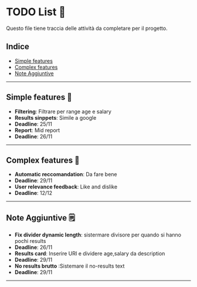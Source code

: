 # TODO List 📝

Questo file tiene traccia delle attività da completare per il progetto.

## Indice
- [Simple features](#simple-features)
- [Complex features](#attività-in-corso)
- [Note Aggiuntive](#note-aggiuntive)

---

## Simple features 🚀
  - **Filtering**: Filtrare per range age e salary
  - **Results sinppets**: Simile a google 
  - **Deadline**: 25/11
  - **Report**: Mid report
  - **Deadline**: 26/11


---


## Complex features 🚀
  - **Automatic reccomandation**: Da fare bene
  - **Deadline**: 29/11
  - **User relevance feedback**: Like and dislike
  - **Deadline**: 12/12

---

## Note Aggiuntive 🗒️
  - **Fix divider dynamic length**: sistermare divisore per quando si hanno pochi results
  - **Deadline**: 26/11
  - **Results card**: Inserire URI e dividere age,salary da description
  - **Deadline**: 29/11
  - **No results brutto** :Sistemare il no-results text
  - **Deadline**: 29/11



---